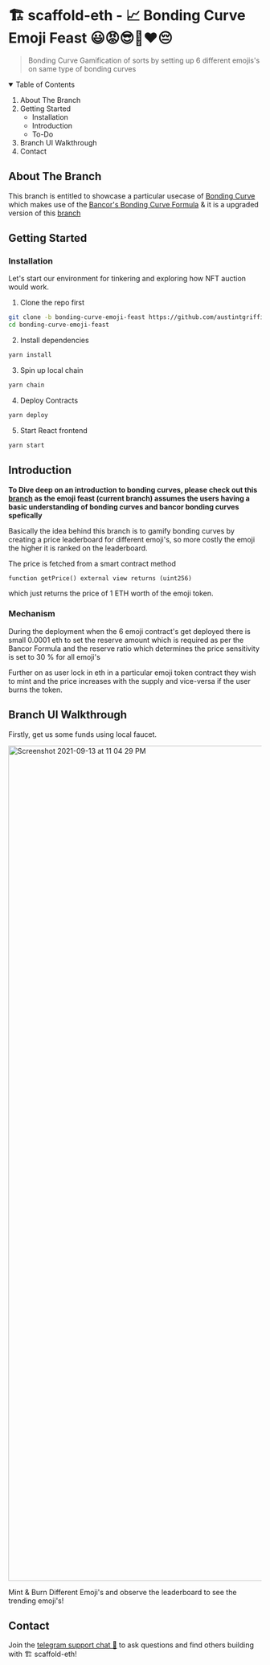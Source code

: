# 🏗 scaffold-eth - 📈 Bonding Curve Emoji Feast 😃😡😎🤣❤️😔

> Bonding Curve Gamification of sorts by setting up 6 different emojis's on same type of bonding curves

<details open="open">
  <summary>Table of Contents</summary>
  <ol>
    <li>
      <a>About The Branch</a>
    </li>
    <li>
      <a>Getting Started</a>
      <ul>
        <li><a>Installation</a></li>
        <li><a>Introduction</a></li>
        <li><a>To-Do</a></li>
      </ul>
    </li>
    <li><a>Branch UI Walkthrough</a></li>
    <li><a>Contact</a></li>
  </ol>
</details>

## About The Branch

This branch is entitled to showcase a particular usecase of [Bonding Curve](https://yos.io/2018/11/10/bonding-curves/) which makes use of the [Bancor's Bonding Curve Formula](https://yos.io/2018/11/10/bonding-curves/#mathematical-formula) & it is a upgraded version of this [branch](https://github.com/scaffold-eth/scaffold-eth/tree/bonding-curve)


## Getting Started


### Installation

Let's start our environment for tinkering and exploring how NFT auction would work.

1. Clone the repo first
```sh
git clone -b bonding-curve-emoji-feast https://github.com/austintgriffith/scaffold-eth.git bonding-curve-emoji-feast
cd bonding-curve-emoji-feast
```

2. Install dependencies
```bash
yarn install
```

3. Spin up local chain
```sh
yarn chain
```

4. Deploy Contracts
```sh
yarn deploy
```

5. Start React frontend
```bash
yarn start
```

## Introduction

**To Dive deep on an introduction to bonding curves, please check out this [branch](https://github.com/scaffold-eth/scaffold-eth/tree/bonding-curve) as the emoji feast (current branch) assumes the users having a basic understanding of bonding curves and bancor bonding curves spefically**

Basically the idea behind this branch is to gamify bonding curves by creating a price leaderboard for different emoji's, so more costly the emoji the higher it is ranked on the leaderboard.

The price is fetched from a smart contract method
```
function getPrice() external view returns (uint256)
```

which just returns the price of 1 ETH worth of the emoji token.

### Mechanism

During the deployment when the 6 emoji contract's get deployed there is small 0.0001 eth to set the reserve amount which is required as per the Bancor Formula and the reserve ratio which determines the price sensitivity is set to 30 % for all emoji's

Further on as user lock in eth in a particular emoji token contract they wish to mint and the price increases with the supply and vice-versa if the user burns the token.





## Branch UI Walkthrough

Firstly, get us some funds using local faucet.

<img width="1663" alt="Screenshot 2021-09-13 at 11 04 29 PM" src="https://user-images.githubusercontent.com/26670962/133130563-0991e3f3-ed60-4a29-8aad-78a4e1f8fbed.png">

Mint & Burn Different Emoji's and observe the leaderboard to see the trending emoji's!


## Contact

Join the [telegram support chat 💬](https://t.me/joinchat/KByvmRe5wkR-8F_zz6AjpA) to ask questions and find others building with 🏗 scaffold-eth!
